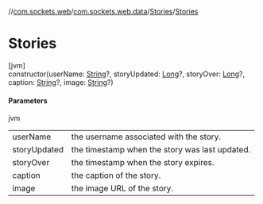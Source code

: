 //[com.sockets.web](../../../index.md)/[com.sockets.web.data](../index.md)/[Stories](index.md)/[Stories](-stories.md)

# Stories

[jvm]\
constructor(userName: [String](https://kotlinlang.org/api/latest/jvm/stdlib/kotlin/-string/index.html)?, storyUpdated: [Long](https://kotlinlang.org/api/latest/jvm/stdlib/kotlin/-long/index.html)?, storyOver: [Long](https://kotlinlang.org/api/latest/jvm/stdlib/kotlin/-long/index.html)?, caption: [String](https://kotlinlang.org/api/latest/jvm/stdlib/kotlin/-string/index.html)?, image: [String](https://kotlinlang.org/api/latest/jvm/stdlib/kotlin/-string/index.html)?)

#### Parameters

jvm

| | |
|---|---|
| userName | the username associated with the story. |
| storyUpdated | the timestamp when the story was last updated. |
| storyOver | the timestamp when the story expires. |
| caption | the caption of the story. |
| image | the image URL of the story. |
